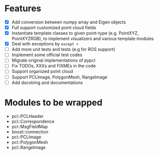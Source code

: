 # Features
- [x] Add conversion between numpy array and Eigen objects
- [x] Full support customized point cloud fields
- [x] Instantiate template classes to given point-type (e.g. PointXYZ, PointXYZRGB), to implement visualizers and various template modules
- [x] Deal with exceptions by `except +`
- [ ] Add more unit tests and tests (e.g for ROS support)
- [ ] Implement some official test codes
- [ ] Migrate original implementations of pypcl
- [ ] Fix TODOs, XXXs and FIXMEs in the code
- [ ] Support organized point cloud
- [ ] Support PCLImage, PolygonMesh, RangeImage
- [ ] Add docstring and documentations

# Modules to be wrapped
- pcl::PCLHeader
- pcl::Correspondence
- pcl::MsgFieldMap
- boost::connection
- pcl::PCLImage
- pcl::PolygonMesh
- pcl::RangeImage

